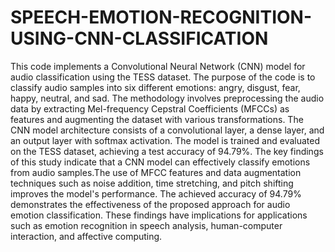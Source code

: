 # SPEECH-EMOTION-RECOGNITION-USING-CNN-CLASSIFICATION

This code implements a Convolutional Neural
Network (CNN) model for audio classification using the
TESS dataset. The purpose of the code is to classify audio
samples into six different emotions: angry, disgust, fear,
happy, neutral, and sad. 
The methodology involves preprocessing the audio data by extracting Mel-frequency
Cepstral Coefficients (MFCCs) as features and augmenting
the dataset with various transformations. 
The CNN model architecture consists of a convolutional layer, a dense layer,
and an output layer with softmax activation. The model is
trained and evaluated on the TESS dataset, achieving a test
accuracy of 94.79%.
The key findings of this study indicate
that a CNN model can effectively classify emotions from
audio samples.The use of MFCC features and data
augmentation techniques such as noise addition, time
stretching, and pitch shifting improves the model's
performance. The achieved accuracy of 94.79%
demonstrates the effectiveness of the proposed approach for
audio emotion classification. 
These findings have implications for applications such as emotion recognition in
speech analysis, human-computer interaction, and affective
computing.

